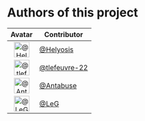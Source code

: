 # Authors of this project

Avatar|Contributor
:-:|---
<img class='float-left rounded-1' src='https://avatars.githubusercontent.com/u/25267053?v=4' width='36' height='36' alt='@Helyosis'>|[@Helyosis](https://github.com/Helyosis)
<img class='float-left rounded-1' src='https://avatars.githubusercontent.com/u/44235618?v=4' width='36' height='36' alt='@tlefeuvre-22'>|[@tlefeuvre-22](https://github.com/tlefeuvre-22)
<img class='float-left rounded-1' src='https://avatars.githubusercontent.com/u/64858450?v=4' width='36' height='36' alt='@Antabuse'>|[@Antabuse](https://github.com/Antabuse-does-something)
<img class='float-left rounded-1' src='https://avatars.githubusercontent.com/u/56891040?v=4' width='36' height='36' alt='@LeG'>|[@LeG](https://github.com/giovanni-lb)

